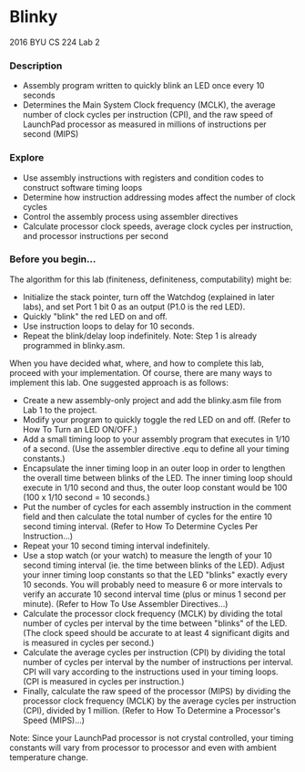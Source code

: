 # Blinky
2016 BYU CS 224 Lab 2


### Description
- Assembly program written to quickly blink an LED once every 10 seconds
- Determines the Main System Clock frequency (MCLK), the average number of clock cycles per instruction (CPI), and the raw speed of LaunchPad processor as measured in millions of instructions per second (MIPS)


### Explore
- Use assembly instructions with registers and condition codes to construct software timing loops
- Determine how instruction addressing modes affect the number of clock cycles
- Control the assembly process using assembler directives
- Calculate processor clock speeds, average clock cycles per instruction, and processor instructions per second


### Before you begin...

The algorithm for this lab (finiteness, definiteness, computability) might be:
- Initialize the stack pointer, turn off the Watchdog (explained in later labs), and set Port 1 bit 0 as an output (P1.0 is the red LED).
- Quickly "blink" the red LED on and off.
- Use instruction loops to delay for 10 seconds.
- Repeat the blink/delay loop indefinitely.
Note: Step 1 is already programmed in blinky.asm.

When you have decided what, where, and how to complete this lab, proceed with your implementation. Of course, there are many ways to implement this lab. One suggested approach is as follows:
- Create a new assembly-only project and add the blinky.asm file from Lab 1 to the project.
- Modify your program to quickly toggle the red LED on and off. (Refer to How To Turn an LED ON/OFF.)
- Add a small timing loop to your assembly program that executes in 1/10 of a second. (Use the assembler directive .equ to define all your timing constants.)
- Encapsulate the inner timing loop in an outer loop in order to lengthen the overall time between blinks of the LED. The inner timing loop should execute in 1/10 second and thus, the outer loop constant would be 100 (100 x 1/10 second = 10 seconds.)
- Put the number of cycles for each assembly instruction in the comment field and then calculate the total number of cycles for the entire 10 second timing interval. (Refer to How To Determine Cycles Per Instruction...)
- Repeat your 10 second timing interval indefinitely.
- Use a stop watch (or your watch) to measure the length of your 10 second timing interval (ie. the time between blinks of the LED). Adjust your inner timing loop constants so that the LED "blinks" exactly every 10 seconds. You will probably need to measure 6 or more intervals to verify an accurate 10 second interval time (plus or minus 1 second per minute). (Refer to How To Use Assembler Directives...)
- Calculate the processor clock frequency (MCLK) by dividing the total number of cycles per interval by the time between "blinks" of the LED. (The clock speed should be accurate to at least 4 significant digits and is measured in cycles per second.)
- Calculate the average cycles per instruction (CPI) by dividing the total number of cycles per interval by the number of instructions per interval. CPI will vary according to the instructions used in your timing loops. (CPI is measured in cycles per instruction.)
- Finally, calculate the raw speed of the processor (MIPS) by dividing the processor clock frequency (MCLK) by the average cycles per instruction (CPI), divided by 1 million. (Refer to How To Determine a Processor's Speed (MIPS)...)

Note: Since your LaunchPad processor is not crystal controlled, your timing constants will vary from processor to processor and even with ambient temperature change.
